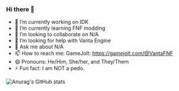 ### Hi there 👋

- 🔭 I’m currently working on IDK
- 🌱 I’m currently learning FNF modding
- 👯 I’m looking to collaborate on N/A
- 🤔 I’m looking for help with Vanta Engine
- 💬 Ask me about N/A
- 📫 How to reach me: GameJolt: https://gamejolt.com/@VantaFNF
- 😄 Pronouns: He/Him, She/her, and They/Them
- ⚡ Fun fact: I am NOT a pedo.


![Anurag's GitHub stats](https://github-readme-stats.vercel.app/api?username=PDL2CGamejolt&show_icons=true&theme=radical)
